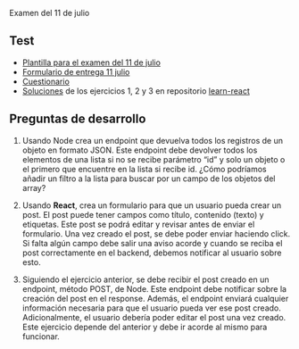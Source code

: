 Examen del 11 de julio

## Test 
- [Plantilla para el examen del 11 de julio](https://drive.google.com/file/d/1TxP22BvYUImiN_ulUt05Gav_LLyhFYvX/view?usp=drive_link)
- [Formulario de entrega 11 julio](https://forms.gle/4s1u9rm44pBa3KSp6)
- [Cuestionario](https://forms.gle/JVkZFTH3kYFPBqKX9)
- [Soluciones](https://github.com/cesarlpb/learn-react/releases/tag/zip-examen-3-cdm) de los ejercicios 1, 2 y 3 en repositorio [learn-react](https://github.com/cesarlpb/learn-react/tree/cdm)

## Preguntas de desarrollo

1. Usando Node crea un endpoint que devuelva todos los registros de un objeto en formato JSON. Este endpoint debe devolver todos los elementos de una lista si no se recibe parámetro “id” y solo un objeto o el primero que encuentre en la lista si recibe id. ¿Cómo podríamos añadir un filtro a la lista para buscar por un campo de los objetos del array?

2. Usando **React**, crea un formulario para que un usuario pueda crear un post. El post puede tener campos como título, contenido (texto) y etiquetas. Este post se podrá editar y revisar antes de enviar el formulario. Una vez creado el post, se debe poder enviar haciendo click. Si falta algún campo debe salir una aviso acorde y cuando se reciba el post correctamente en el backend, debemos notificar al usuario sobre esto.

3. Siguiendo el ejercicio anterior, se debe recibir el post creado en un endpoint, método POST, de Node. Este endpoint debe notificar sobre la creación del post en el response. Además, el endpoint enviará cualquier información necesaria para que el usuario pueda ver ese post creado. Adicionalmente, el usuario debería poder editar el post una vez creado. Este ejercicio depende del anterior y debe ir acorde al mismo para funcionar.
